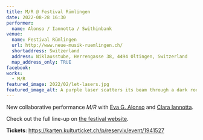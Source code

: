 ```yaml
---
title: M/R @ Festival Rümlingen
date: 2022-08-28 16:30
performer:
  name: Alonso / Iannotta / Swithinbank
venue:
  name: Festival Rümlingen
  url: http://www.neue-musik-ruemlingen.ch/
  shortaddress: Switzerland
  address: Niklausstube, Herrengasse 38, 4494 Oltingen, Switzerland
  map_address_only: TRUE
facebook:
works:
  - M/R
featured_image: 2022/02/let-lasers.jpg
featured_image_alt: A purple laser scatters its beam through a dark room
---
```


New collaborative performance _M/R_ with [Eva G. Alonso][e] and [Clara Iannotta][c].

Check out the full line-up on [the festival website](http://www.neue-musik-ruemlingen.ch/festival-ruemlingen-2022/).

**Tickets**: <https://karten.kulturticket.ch/p/reservix/event/1941527>

[e]: https://www.evagalonso.com/
[c]: http://claraiannotta.com/